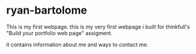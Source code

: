 # ryan-bartolome
This is my first webpage.
this is my very first webpage i built for thinkfull's "Build your portfolio web page" assigment.

it contains information about me and ways to contact me.

